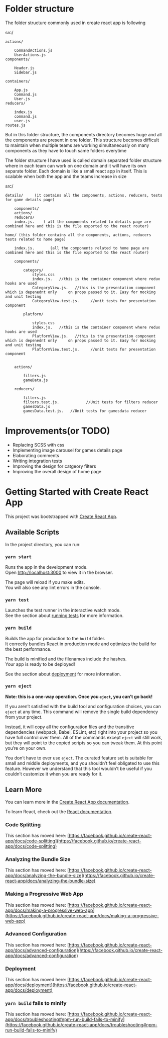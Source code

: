 # Folder structure
The folder structure commonly used in create react app is following

src/

	actions/

		CommandActions.js
		UserActions.js
	components/

		Header.js
		Sidebar.js

	containers/

		App.js
		Command.js
		User.js
	reducers/

		index.js
		command.js
		user.js
	routes.js

But in this folder structure, the components directory becomes huge and all the components are present in one folder. This structure becomes difficult to maintain when multiple teams are working simultaneously on many components as they have to touch same folders everytime

The folder structure I have used is called domain separated folder structure where in each team can work on one domain and it will have its own separate folder. Each domain is like a small react app in itself. This is scalable when both the app and the teams increase in size


src/

	details/     (it contains all the components, actions, reducers, tests for game details page)
		
		components/
		actions/
		reducers/
		index.js.    ( all the components related to details page are combined here and this is the file exported to the react router)

	home/ (this folder contains all the components, actions, reducers tests related to home page)
		
		index.js.       (all the components related to home page are combined here and this is the file exported to the react router)
		
		components/

			category/
				styles.css
				index.js.   //this is the container component where redux hooks are used
				CategoryView.js.   //this is the presentation component which is depenednt only 	on props passed to it. Easy for mocking and unit testing
				CategoryView.test.js.     //unit tests for presentation component

			platform/

				styles.css
				index.js.   //this is the container component where redux hooks are used
				PlatformView.js.   //this is the presentation component which is depenednt only 	on props passed to it. Easy for mocking and unit testing
				PlatformView.test.js.     //unit tests for presentation component


		actions/

			filters.js
			gameData.js

		reducers/

			filters.js
			filters.test.js.            //Unit tests for filters reducer
			gamesData.js
			gamesData.test.js.   //Unit tests for gamesdata reducer


# Improvements(or TODO)

* Replacing SCSS with css
* Implementing image carousel for games details page
* Elaborating comments
* Writing integration tests 
* Improving the design for catgeory filters
* Improving the overall design of home page

# Getting Started with Create React App

This project was bootstrapped with [Create React App](https://github.com/facebook/create-react-app).

## Available Scripts

In the project directory, you can run:

### `yarn start`

Runs the app in the development mode.\
Open [http://localhost:3000](http://localhost:3000) to view it in the browser.

The page will reload if you make edits.\
You will also see any lint errors in the console.

### `yarn test`

Launches the test runner in the interactive watch mode.\
See the section about [running tests](https://facebook.github.io/create-react-app/docs/running-tests) for more information.

### `yarn build`

Builds the app for production to the `build` folder.\
It correctly bundles React in production mode and optimizes the build for the best performance.

The build is minified and the filenames include the hashes.\
Your app is ready to be deployed!

See the section about [deployment](https://facebook.github.io/create-react-app/docs/deployment) for more information.

### `yarn eject`

**Note: this is a one-way operation. Once you `eject`, you can’t go back!**

If you aren’t satisfied with the build tool and configuration choices, you can `eject` at any time. This command will remove the single build dependency from your project.

Instead, it will copy all the configuration files and the transitive dependencies (webpack, Babel, ESLint, etc) right into your project so you have full control over them. All of the commands except `eject` will still work, but they will point to the copied scripts so you can tweak them. At this point you’re on your own.

You don’t have to ever use `eject`. The curated feature set is suitable for small and middle deployments, and you shouldn’t feel obligated to use this feature. However we understand that this tool wouldn’t be useful if you couldn’t customize it when you are ready for it.

## Learn More

You can learn more in the [Create React App documentation](https://facebook.github.io/create-react-app/docs/getting-started).

To learn React, check out the [React documentation](https://reactjs.org/).

### Code Splitting

This section has moved here: [https://facebook.github.io/create-react-app/docs/code-splitting](https://facebook.github.io/create-react-app/docs/code-splitting)

### Analyzing the Bundle Size

This section has moved here: [https://facebook.github.io/create-react-app/docs/analyzing-the-bundle-size](https://facebook.github.io/create-react-app/docs/analyzing-the-bundle-size)

### Making a Progressive Web App

This section has moved here: [https://facebook.github.io/create-react-app/docs/making-a-progressive-web-app](https://facebook.github.io/create-react-app/docs/making-a-progressive-web-app)

### Advanced Configuration

This section has moved here: [https://facebook.github.io/create-react-app/docs/advanced-configuration](https://facebook.github.io/create-react-app/docs/advanced-configuration)

### Deployment

This section has moved here: [https://facebook.github.io/create-react-app/docs/deployment](https://facebook.github.io/create-react-app/docs/deployment)

### `yarn build` fails to minify

This section has moved here: [https://facebook.github.io/create-react-app/docs/troubleshooting#npm-run-build-fails-to-minify](https://facebook.github.io/create-react-app/docs/troubleshooting#npm-run-build-fails-to-minify)
